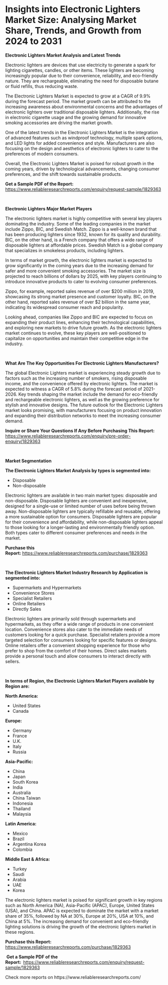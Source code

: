<p><h1>Insights into Electronic Lighters Market Size: Analysing Market Share, Trends, and Growth from 2024 to 2031</h1></p><p><strong>Electronic Lighters Market Analysis and Latest Trends</strong></p>
<p><p>Electronic lighters are devices that use electricity to generate a spark for lighting cigarettes, candles, or other items. These lighters are becoming increasingly popular due to their convenience, reliability, and eco-friendly nature. They are rechargeable, eliminating the need for disposable butane or fluid refills, thus reducing waste.</p><p>The Electronic Lighters Market is expected to grow at a CAGR of 9.9% during the forecast period. The market growth can be attributed to the increasing awareness about environmental concerns and the advantages of electronic lighters over traditional disposable lighters. Additionally, the rise in electronic cigarette usage and the growing demand for innovative smoking accessories are driving the market growth.</p><p>One of the latest trends in the Electronic Lighters Market is the integration of advanced features such as windproof technology, multiple spark options, and LED lights for added convenience and style. Manufacturers are also focusing on the design and aesthetics of electronic lighters to cater to the preferences of modern consumers.</p><p>Overall, the Electronic Lighters Market is poised for robust growth in the coming years, driven by technological advancements, changing consumer preferences, and the shift towards sustainable products.</p></p>
<p><strong>Get a Sample PDF of the Report:&nbsp;</strong> <a href="https://www.reliableresearchreports.com/enquiry/request-sample/1829363">https://www.reliableresearchreports.com/enquiry/request-sample/1829363</a></p>
<p>&nbsp;</p>
<p><strong>Electronic Lighters Major Market Players</strong></p>
<p><p>The electronic lighters market is highly competitive with several key players dominating the industry. Some of the leading companies in the market include Zippo, BIC, and Swedish Match. Zippo is a well-known brand that has been producing lighters since 1932, known for its quality and durability. BIC, on the other hand, is a French company that offers a wide range of disposable lighters at affordable prices. Swedish Match is a global company that specializes in smokeless products, including lighters.</p><p>In terms of market growth, the electronic lighters market is expected to grow significantly in the coming years due to the increasing demand for safer and more convenient smoking accessories. The market size is projected to reach billions of dollars by 2025, with key players continuing to introduce innovative products to cater to evolving consumer preferences.</p><p>Zippo, for example, reported sales revenue of over $200 million in 2019, showcasing its strong market presence and customer loyalty. BIC, on the other hand, reported sales revenue of over $2 billion in the same year, indicating its widespread consumer reach and popularity.</p><p>Looking ahead, companies like Zippo and BIC are expected to focus on expanding their product lines, enhancing their technological capabilities, and exploring new markets to drive future growth. As the electronic lighters market continues to evolve, these key players are well-positioned to capitalize on opportunities and maintain their competitive edge in the industry.</p></p>
<p>&nbsp;</p>
<p><strong>What Are The Key Opportunities For Electronic Lighters Manufacturers?</strong></p>
<p><p>The global Electronic Lighters market is experiencing steady growth due to factors such as the increasing number of smokers, rising disposable income, and the convenience offered by electronic lighters. The market is expected to witness a CAGR of 5.8% during the forecast period of 2021-2026. Key trends shaping the market include the demand for eco-friendly and rechargeable electronic lighters, as well as the growing preference for stylish and innovative designs. The future outlook for the Electronic Lighters market looks promising, with manufacturers focusing on product innovation and expanding their distribution networks to meet the increasing consumer demand.</p></p>
<p><strong>Inquire or Share Your Questions If Any Before Purchasing This Report:</strong> <a href="https://www.reliableresearchreports.com/enquiry/pre-order-enquiry/1829363">https://www.reliableresearchreports.com/enquiry/pre-order-enquiry/1829363</a></p>
<p>&nbsp;</p>
<p><strong>Market Segmentation</strong></p>
<p><strong>The Electronic Lighters Market Analysis by types is segmented into:</strong></p>
<p><ul><li>Disposable</li><li>Non-disposable</li></ul></p>
<p><p>Electronic lighters are available in two main market types: disposable and non-disposable. Disposable lighters are convenient and inexpensive, designed for a single-use or limited number of uses before being thrown away. Non-disposable lighters are typically refillable and reusable, offering a more sustainable option for consumers. Disposable lighters are popular for their convenience and affordability, while non-disposable lighters appeal to those looking for a longer-lasting and environmentally friendly option. Both types cater to different consumer preferences and needs in the market.</p></p>
<p><strong>Purchase this Report:&nbsp;</strong><a href="https://www.reliableresearchreports.com/purchase/1829363">https://www.reliableresearchreports.com/purchase/1829363</a></p>
<p>&nbsp;</p>
<p><strong>The Electronic Lighters Market Industry Research by Application is segmented into:</strong></p>
<p><ul><li>Supermarkets and Hypermarkets</li><li>Convenience Stores</li><li>Specialist Retailers</li><li>Online Retailers</li><li>Directly Sales</li></ul></p>
<p><p>Electronic lighters are primarily sold through supermarkets and hypermarkets, as they offer a wide range of products in one convenient location. Convenience stores also cater to the immediate needs of customers looking for a quick purchase. Specialist retailers provide a more targeted selection for consumers looking for specific features or designs. Online retailers offer a convenient shopping experience for those who prefer to shop from the comfort of their homes. Direct sales markets provide a personal touch and allow consumers to interact directly with sellers.</p></p>
<p>&nbsp;</p>
<p><strong>In terms of Region, the Electronic Lighters Market Players available by Region are:</strong></p>
<p>
    <p> <strong> North America: </strong>
        <ul>
            <li>United States</li>
            <li>Canada</li>
        </ul>
        </p> 
    <p> <strong> Europe: </strong>
        <ul>
            <li>Germany</li>
            <li>France</li>
            <li>U.K.</li>
            <li>Italy</li>
            <li>Russia</li>
        </ul>
        </p> 
    <p> <strong> Asia-Pacific: </strong>
        <ul>
            <li>China</li>
            <li>Japan</li>
            <li>South Korea</li>
            <li>India</li>
            <li>Australia</li>
            <li>China Taiwan</li>
            <li>Indonesia</li>
            <li>Thailand</li>
            <li>Malaysia</li>
        </ul>
        </p> 
    <p> <strong> Latin America: </strong>
        <ul>
            <li>Mexico</li>
            <li>Brazil</li>
            <li>Argentina Korea</li>
            <li>Colombia</li>
        </ul>
        </p> 
    <p> <strong> Middle East & Africa: </strong>
        <ul>
            <li>Turkey</li>
            <li>Saudi</li>
            <li>Arabia</li>
            <li>UAE</li>
            <li>Korea</li>
        </ul>
    </p>
    </p>
<p><p>The electronic lighters market is poised for significant growth in key regions such as North America (NA), Asia-Pacific (APAC), Europe, United States (USA), and China. APAC is expected to dominate the market with a market share of 35%, followed by NA at 30%, Europe at 20%, USA at 10%, and China at 5%. The increasing demand for convenient and eco-friendly lighting solutions is driving the growth of the electronic lighters market in these regions.</p></p>
<p><strong>Purchase this Report: </strong><a href="https://www.reliableresearchreports.com/purchase/1829363">https://www.reliableresearchreports.com/purchase/1829363</a></p>
<p>&nbsp;<strong>Get a Sample PDF of the Report:&nbsp;&nbsp;</strong><a href="https://www.reliableresearchreports.com/enquiry/request-sample/1829363">https://www.reliableresearchreports.com/enquiry/request-sample/1829363</a></p>
<p><strong></strong></p>
<p>Check more reports on https://www.reliableresearchreports.com/</p>